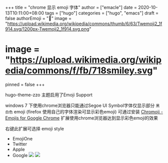 +++
title = "chrome 显示 emoji 字体"
author = ["emacle"]
date = 2020-10-13T10:11:00+08:00
tags = ["hugo"]
categories = ["hugo", "emacs"]
draft = false
authorEmoji = "🎅"
image = "https://upload.wikimedia.org/wikipedia/commons/thumb/6/63/Twemoji2_1f914.svg/1200px-Twemoji2_1f914.svg.png"
# image = "https://upload.wikimedia.org/wikipedia/commons/f/fb/718smiley.svg"
pinned = false
+++

hugo-theme-zzo 主题启用了Emoji Support

windows 7 下使用chrome浏览器只能通过Segoe UI Symbol字体仅显示部分 `黑白色` emoji
(firefox 使用自己的字体渲染可显示彩色emoji)
可通过安装 [Chromoji - Emojis for Google Chrome](https://chrome.google.com/webstore/detail/chromoji-emojis-for-googl/negakbijaemdgbhklopmghphgaeadmpo)  扩展使用chrome浏览器达到显示彩色emoji的效果

右键此扩展可选择 emoji style

-   EmojiOne
-   Twitter
-   Apple
-   Google
    ![](/ox-hugo/computer.org_20201013_101313.png)
    ![](/ox-hugo/computer.org_20201013_101443.png)
